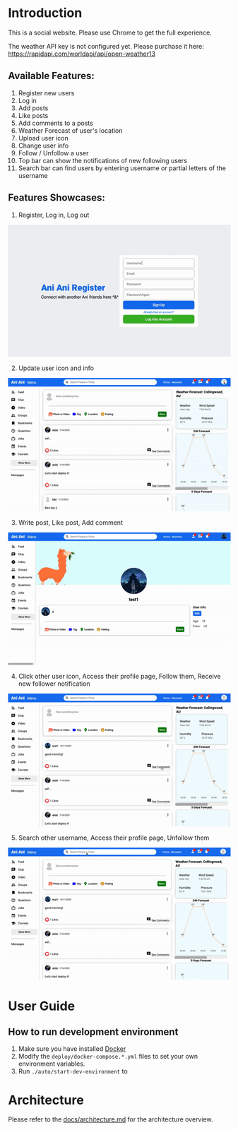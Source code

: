 # Introduction
This is a social website. Please use Chrome to get the full experience.

The weather API key is not configured yet. Please purchase it here: https://rapidapi.com/worldapi/api/open-weather13

## Available Features:
1. Register new users
2. Log in
3. Add posts
4. Like posts
5. Add comments to a posts
6. Weather Forecast of user's location
7. Upload user icon
8. Change user info
9. Follow / Unfollow a user
10. Top bar can show the notifications of new following users
11. Search bar can find users by entering username or partial letters of the username

## Features Showcases:
1. Register, Log in, Log out

![register,login,logout](docs/assets/gif/register_login_logout.gif)

2. Update user icon and info

![update_icon_userinfo](docs/assets/gif/update_icon_userinfo.gif)

3. Write post, Like post, Add comment

![post,like,comment](docs/assets/gif/post_like_comment.gif)

4. Click other user icon, Access their profile page, Follow them, Receive new follower notification

![click_icon,follow,notify](docs/assets/gif/click_icon_follow_notify.gif)

5. Search other username, Access their profile page, Unfollow them

![search_name,unfollow](docs/assets/gif/search_name_unfollow.gif)


# User Guide

## How to run development environment
1. Make sure you have installed [Docker](https://docs.docker.com/compose/install/)
2. Modify the `deploy/docker-compose.*.yml` files to set your own environment variables.
3. Run `./auto/start-dev-environment` to 


# Architecture

Please refer to the [docs/architecture.md](docs/architecture.md) for the architecture overview.

